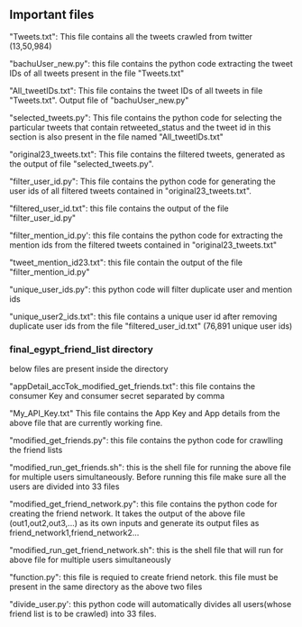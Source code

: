 
## Important files


"Tweets.txt": This file contains all the tweets crawled from twitter (13,50,984)


"bachuUser_new.py": this file contains the python code extracting the tweet IDs of all tweets present in the file "Tweets.txt"

"All_tweetIDs.txt": This file contains the tweet IDs of all tweets in file "Tweets.txt". Output file of "bachuUser_new.py"

"selected_tweets.py": This file contains the python code for selecting the particular tweets that contain retweeted_status and the tweet id in this section is also present in the file named "All_tweetIDs.txt"

"original23_tweets.txt": This file contains the filtered tweets, generated as the output of file "selected_tweets.py".

"filter_user_id.py": This file contains the python code for generating the user ids of all filtered tweets contained in "original23_tweets.txt".

"filtered_user_id.txt": this file contains the output of the file "filter_user_id.py"

"filter_mention_id.py': this file contains the python code for extracting the mention ids from the filtered tweets contained in "original23_tweets.txt"

"tweet_mention_id23.txt": this file contain the output of the file "filter_mention_id.py"

"unique_user_ids.py": this python code will filter duplicate user and mention ids 

"unique_user2_ids.txt": this file contains a unique user id after removing duplicate user ids from the file "filtered_user_id.txt" (76,891 unique user ids)

### final_egypt_friend_list directory

below files are present inside the directory

"appDetail_accTok_modified_get_friends.txt": this file contains the consumer Key and consumer secret separated by comma

"My_API_Key.txt" This file contains the App Key and App details  from the above file that are currently working fine.

"modified_get_friends.py": this file contains the python code for crawlling the friend lists 

"modified_run_get_friends.sh": this is the shell file for running the above file for multiple users simultaneously. Before running this file make sure all the users are divided into 33 files

 "modified_get_friend_network.py": this file contains the python code for creating the friend network. It takes the output of the above file (out1,out2,out3,...) as its own inputs and generate its output files as friend_network1,friend_network2...

 "modified_run_get_friend_network.sh": this is the shell file that will run for above file for multiple users simultaneously

"function.py": this file is requied to create friend netork. this file must be present in the same directory as the above two files

"divide_user.py': this python code will automatically divides all users(whose friend list is to be crawled) into 33 files. 
